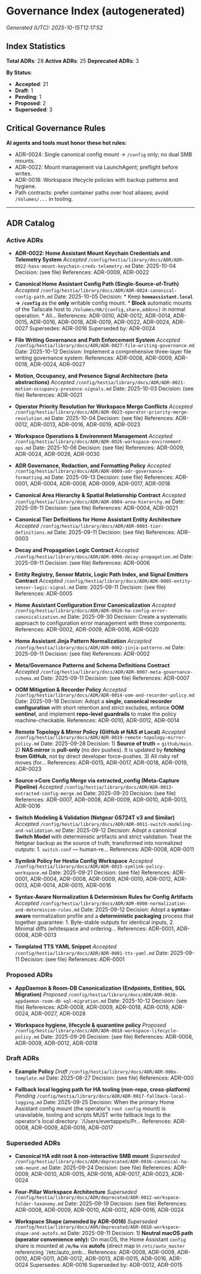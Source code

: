 # Governance Index (autogenerated)

_Generated (UTC): 2025-10-15T12:17:52_

## Index Statistics
**Total ADRs**: 28
**Active ADRs**: 25
**Deprecated ADRs**: 3

**By Status**:
- **Accepted**: 21
- **Draft**: 1
- **Pending**: 1
- **Proposed**: 2
- **Superseded**: 3

## Critical Governance Rules

**AI agents and tools must honor these hot rules:**

- ADR-0024: Single canonical config mount → `/config` only; no dual SMB mounts.
- ADR-0022: Mount management via LaunchAgent; preflight before writes.
- ADR-0018: Workspace lifecycle policies with backup patterns and hygiene.
- Path contracts: prefer container paths over host aliases; avoid `/Volumes/...` in tooling.

---

## ADR Catalog

### Active ADRs

- **ADR-0022: Home Assistant Mount Keychain Credentials and Telemetry System** _Accepted_
  `/config/hestia/library/docs/ADR/ADR-0022-hass-mount-keychain-creds-telemetry.md`
  Date: 2025-10-04
  Decision: (see file)
  References: ADR-0009, ADR-0022

- **Canonical Home Assistant Config Path (Single-Source-of-Truth)** _Accepted_
  `/config/hestia/library/docs/ADR/ADR-0024-canonical-config-path.md`
  Date: 2025-10-05
  Decision: * Keep **`homeassistant.local` → `/config`** as the **only** writable config mount. * **Block** automatic mounts of the Tailscale host to `/Volumes/HA/{config,share,addons}` in normal operation. * All...
  References: ADR-0010, ADR-0012, ADR-0014, ADR-0015, ADR-0016, ADR-0018, ADR-0019, ADR-0022, ADR-0024, ADR-0027
  Supersedes: ADR-0016
  Superseded by: ADR-0024

- **File Writing Governance and Path Enforcement System** _Accepted_
  `/config/hestia/library/docs/ADR/ADR-0027-file-writing-governance.md`
  Date: 2025-10-12
  Decision: Implement a comprehensive three-layer file writing governance system:
  References: ADR-0008, ADR-0009, ADR-0018, ADR-0024, ADR-0027

- **Motion, Occupancy, and Presence Signal Architecture (beta abstractions)** _Accepted_
  `/config/hestia/library/docs/ADR/ADR-0021-motion-occupancy-presence-signals.md`
  Date: 2025-10-03
  Decision: (see file)
  References: ADR-0021

- **Operator Priority Resolution for Workspace Merge Conflicts** _Accepted_
  `/config/hestia/library/docs/ADR/ADR-0023-operator-priority-merge-resolution.md`
  Date: 2025-10-04
  Decision: (see file)
  References: ADR-0012, ADR-0013, ADR-0016, ADR-0019, ADR-0023

- **Workspace Operations & Environment Management** _Accepted_
  `/config/hestia/library/docs/ADR/ADR-0026-workspace-environment-ops.md`
  Date: 2025-10-06
  Decision: (see file)
  References: ADR-0009, ADR-0024, ADR-0026, ADR-0030

- **ADR Governance, Redaction, and Formatting Policy** _Accepted_
  `/config/hestia/library/docs/ADR/ADR-0009-adr-governance-formatting.md`
  Date: 2025-09-13
  Decision: (see file)
  References: ADR-0001, ADR-0004, ADR-0008, ADR-0009, ADR-0017, ADR-0018

- **Canonical Area Hierarchy & Spatial Relationship Contract** _Accepted_
  `/config/hestia/library/docs/ADR/ADR-0004-area-hierarchy.md`
  Date: 2025-09-11
  Decision: (see file)
  References: ADR-0004, ADR-0021

- **Canonical Tier Definitions for Home Assistant Entity Architecture** _Accepted_
  `/config/hestia/library/docs/ADR/ADR-0003-tier-definitions.md`
  Date: 2025-09-11
  Decision: (see file)
  References: ADR-0003

- **Decay and Propagation Logic Contract** _Accepted_
  `/config/hestia/library/docs/ADR/ADR-0006-decay-propagation.md`
  Date: 2025-09-11
  Decision: (see file)
  References: ADR-0006

- **Entity Registry, Sensor Matrix, Logic Path Index, and Signal Emitters Contract** _Accepted_
  `/config/hestia/library/docs/ADR/ADR-0005-entity-sensor-logic-signal.md`
  Date: 2025-09-11
  Decision: (see file)
  References: ADR-0005

- **Home Assistant Configuration Error Canonicalization** _Accepted_
  `/config/hestia/library/docs/ADR/ADR-0020-ha-config-error-canonicalization.md`
  Date: 2025-09-30
  Decision: Create a systematic approach to configuration error management with three components:
  References: ADR-0002, ADR-0009, ADR-0016, ADR-0020

- **Home Assistant Jinja Pattern Normalization** _Accepted_
  `/config/hestia/library/docs/ADR/ADR-0002-jinja-patterns.md`
  Date: 2025-09-11
  Decision: (see file)
  References: ADR-0002

- **Meta/Governance Patterns and Schema Definitions Contract** _Accepted_
  `/config/hestia/library/docs/ADR/ADR-0007-meta-governance-schema.md`
  Date: 2025-09-11
  Decision: (see file)
  References: ADR-0007

- **OOM Mitigation & Recorder Policy** _Accepted_
  `/config/hestia/library/docs/ADR/ADR-0014-oom-and-recorder-policy.md`
  Date: 2025-09-18
  Decision: Adopt a **single, canonical recorder configuration** with short retention and strict excludes, enforce **OOM sentinel**, and implement **repo-level guardrails** to make the policy machine-checkable.
  References: ADR-0010, ADR-0012, ADR-0014

- **Remote Topology & Mirror Policy (GitHub ⇄ NAS ⇄ Local)** _Accepted_
  `/config/hestia/library/docs/ADR/ADR-0019-remote-topology-mirror-policy.md`
  Date: 2025-09-28
  Decision: 1) **Source of truth** = `github/main`. 2) **NAS mirror** is **pull-only** (no dev pushes). It is updated by **fetching from GitHub**, not by direct developer force-pushes. 3) All risky ref moves (for...
  References: ADR-0015, ADR-0017, ADR-0018, ADR-0019, ADR-0023

- **Source→Core Config Merge via extracted_config (Meta-Capture Pipeline)** _Accepted_
  `/config/hestia/library/docs/ADR/ADR-0013-extracted-config-merge.md`
  Date: 2025-09-20
  Decision: (see file)
  References: ADR-0007, ADR-0008, ADR-0009, ADR-0010, ADR-0013, ADR-0016

- **Switch Modeling & Validation (Netgear GS724T v3 and Similar)** _Accepted_
  `/config/hestia/library/docs/ADR/ADR-0011-switch-modeling-and-validation.md`
  Date: 2025-09-12
  Decision: Adopt a canonical **Switch Model** with deterministic artifacts and strict validation. Treat the Netgear backup as the source of truth, transformed into normalized outputs: 1. `switch.conf` — human-re...
  References: ADR-0008, ADR-0011

- **Symlink Policy for Hestia Config Workspace** _Accepted_
  `/config/hestia/library/docs/ADR/ADR-0015-symlink-policy-workspace.md`
  Date: 2025-09-21
  Decision: (see file)
  References: ADR-0001, ADR-0004, ADR-0008, ADR-0009, ADR-0010, ADR-0012, ADR-0013, ADR-0014, ADR-0015, ADR-0016

- **Syntax-Aware Normalization & Determinism Rules for Config Artifacts** _Accepted_
  `/config/hestia/library/docs/ADR/ADR-0008-normalization-and-determinism-rules.md`
  Date: 2025-09-12
  Decision: Adopt a **syntax-aware** normalization profile and a **deterministic packaging** process that together guarantee: 1. Byte-stable outputs for identical inputs, 2. Minimal diffs (whitespace and ordering...
  References: ADR-0001, ADR-0008, ADR-0013

- **Templated TTS YAML Snippet** _Accepted_
  `/config/hestia/library/docs/ADR/ADR-0001-tts-yaml.md`
  Date: 2025-09-11
  Decision: (see file)
  References: ADR-0001

### Proposed ADRs

- **AppDaemon & Room-DB Canonicalization (Endpoints, Entities, SQL Migration)** _Proposed_
  `/config/hestia/library/docs/ADR/ADR-0028-appdaemon-room-db-sql-migration.md`
  Date: 2025-10-12
  Decision: (see file)
  References: ADR-0008, ADR-0009, ADR-0018, ADR-0019, ADR-0024, ADR-0027, ADR-0028

- **Workspace hygiene, lifecycle & quarantine policy** _Proposed_
  `/config/hestia/library/docs/ADR/ADR-0018-workspace-lifecycle-policy.md`
  Date: 2025-09-26
  Decision: (see file)
  References: ADR-0008, ADR-0009, ADR-0012, ADR-0018

### Draft ADRs

- **Example Policy** _Draft_
  `/config/hestia/library/docs/ADR/ADR-000x-template.md`
  Date: 2025-08-27
  Decision: (see file)
  References: ADR-000

- **Fallback local logging path for HA tooling (non-repo, cross-platform)** _Pending_
  `/config/hestia/library/docs/ADR/ADR-0017-fallback-local-logging.md`
  Date: 2025-09-25
  Decision: When the primary Home Assistant config mount (the operator's `root config` mount) is unavailable, tooling and scripts MUST write fallback logs to the operator's local directory: `/Users/evertappels/Pr...
  References: ADR-0008, ADR-0009, ADR-0016, ADR-0017

### Superseded ADRs

- **Canonical HA edit root & non-interactive SMB mount** _Superseded_
  `/config/hestia/library/docs/ADR/deprecated/ADR-0016-canonical-ha-smb-mount.md`
  Date: 2025-09-24
  Decision: (see file)
  References: ADR-0009, ADR-0010, ADR-0015, ADR-0016, ADR-0017, ADR-0023, ADR-0024

- **Four-Pillar Workspace Architecture** _Superseded_
  `/config/hestia/library/docs/ADR/deprecated/ADR-0012-workspace-folder-taxonomy.md`
  Date: 2025-09-19
  Decision: (see file)
  References: ADR-0008, ADR-0009, ADR-0010, ADR-0012, ADR-0016, ADR-0024

- **Workspace Shape (amended by ADR-0016)** _Superseded_
  `/config/hestia/library/docs/ADR/deprecated/ADR-0010-workspace-shape-and-autofs.md`
  Date: 2025-09-11
  Decision: 1) **Neutral macOS path (operator convenience only):** On macOS, the Home Assistant `config` share is mounted at **`/n/ha`** via **autofs** (direct map in `/etc/auto_master` referencing `/etc/auto_smb...
  References: ADR-0008, ADR-0009, ADR-0010, ADR-0011, ADR-0012, ADR-0013, ADR-0015, ADR-0016, ADR-0024
  Supersedes: ADR-0016
  Superseded by: ADR-0012, ADR-0015
